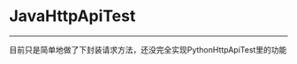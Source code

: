 # JavaHttpApiTest

----------------------------------------
目前只是简单地做了下封装请求方法，还没完全实现PythonHttpApiTest里的功能
